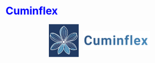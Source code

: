 <h1 style="color:blue;">Cuminflex</h1>
<p align="center">
 <img src="https://github.com/Uygur-code/cuminflex/blob/main/cuminflex_logo.jpg" width=80 align="center"> &nbsp; <img src="https://github.com/Uygur-code/cuminflex/blob/main/cuminflex_name.jpg" width=180 align="center">
</p> 
